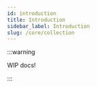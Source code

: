 ```yaml
---
id: introduction
title: Introduction
sidebar_label: Introduction
slug: /core/collection
---
```


:::warning

WIP docs!

:::
